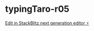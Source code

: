 # typingTaro-r05

[Edit in StackBlitz next generation editor ⚡️](https://stackblitz.com/~/github.com/tamatrading/typingtaro-r05)

